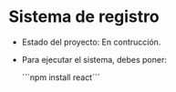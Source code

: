 <h1> Sistema de registro </h1>

- Estado del proyecto: En contrucción.

- Para ejecutar el sistema, debes poner:

  ´´´npm install react´´´
